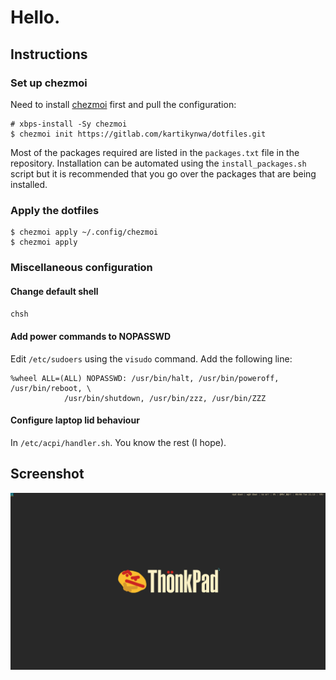 # Hello.

## Instructions

### Set up chezmoi

Need to install [chezmoi](https://chezmoi.io) first and pull the configuration:

```
# xbps-install -Sy chezmoi
$ chezmoi init https://gitlab.com/kartikynwa/dotfiles.git
```

Most of the packages required are listed in the `packages.txt` file in the
repository. Installation can be automated using the `install_packages.sh`
script but it is recommended that you go over the packages that are being
installed.

### Apply the dotfiles


```
$ chezmoi apply ~/.config/chezmoi
$ chezmoi apply
```

### Miscellaneous configuration

#### Change default shell

`chsh`

#### Add power commands to NOPASSWD

Edit `/etc/sudoers` using the `visudo` command. Add the following line:

```
%wheel ALL=(ALL) NOPASSWD: /usr/bin/halt, /usr/bin/poweroff, /usr/bin/reboot, \
            /usr/bin/shutdown, /usr/bin/zzz, /usr/bin/ZZZ
```

#### Configure laptop lid behaviour

In `/etc/acpi/handler.sh`. You know the rest (I hope).

## Screenshot

![Taken on 2022-09-06](./assets/screenshot-20220906.png)

